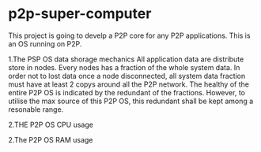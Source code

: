 p2p-super-computer
==================

This project is going to develp a P2P core for any P2P applications. This is an OS running on P2P.

1.The PSP OS data shorage mechanics
 All application data are distribute store in nodes.
 Every nodes has a fraction of the whole system data.
 In order not to lost data once a node disconnected, all system data fraction must have at least 2 copys around all the  P2P network.
 The healthy of the entire P2P OS is indicated by the redundant of the fractions. However, to utilise the max source of  this P2P OS, this redundant shall be kept among a resonable range.

2.THE P2P OS CPU usage

2.The P2P OS RAM usage
